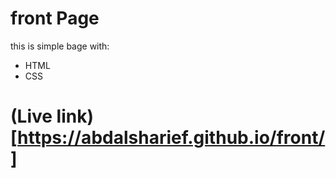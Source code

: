 # front Page
this is simple bage with:
- HTML
- CSS

# (Live link)[https://abdalsharief.github.io/front/]
